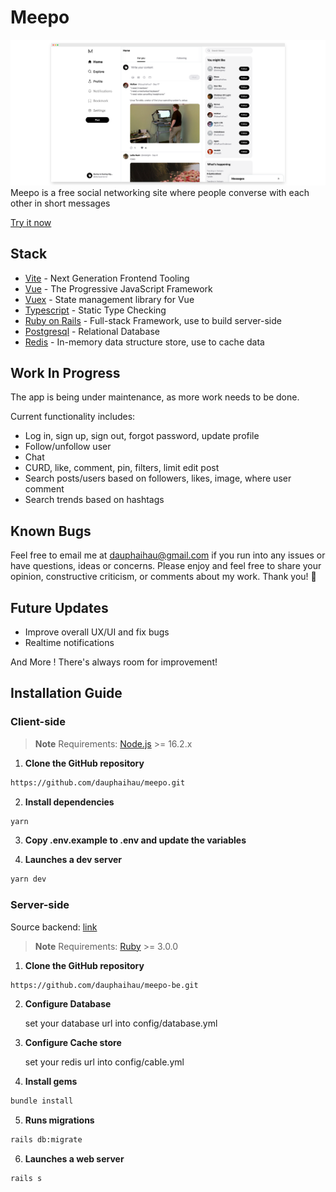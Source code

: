 # Meepo
![Screenshot](./public/preview.png)
Meepo is a free social networking site where people converse with each other in short messages

<a href="https://meepo-app.onrender.com">Try it now</a>

## Stack
- [Vite](https://vitejs.dev/) - Next Generation Frontend Tooling
- [Vue](https://vuejs.org/) - The Progressive JavaScript Framework
- [Vuex](https://vuex.vuejs.org/) - State management library for Vue
- [Typescript](https://www.typescriptlang.org/) - Static Type Checking
- [Ruby on Rails](https://www.typescriptlang.org/) - Full-stack Framework, use to build server-side
- [Postgresql](https://www.postgresql.org/) - Relational Database
- [Redis](https://redis.io/) - In-memory data structure store, use to cache data

## Work In Progress
The app is being under maintenance, as more work needs to be done.

Current functionality includes:
- Log in, sign up, sign out, forgot password, update profile
- Follow/unfollow user
- Chat
- CURD, like, comment, pin, filters, limit edit post
- Search posts/users based on followers, likes, image, where user comment 
- Search trends based on hashtags 

## Known Bugs
Feel free to email me at dauphaihau@gmail.com if you run into any issues or have questions, ideas or concerns. Please enjoy
and feel free to share your opinion, constructive criticism, or comments about my work. Thank you! 🙂

## Future Updates
- Improve overall UX/UI and fix bugs
- Realtime notifications

And More ! There's always room for improvement!

## Installation Guide
### Client-side
> **Note**
> Requirements: [Node.js](https://nodejs.org) >= 16.2.x
 
1. **Clone the GitHub repository**
```bash
https://github.com/dauphaihau/meepo.git
```
2. **Install dependencies**
```bash
yarn
```
3. **Copy .env.example to .env and update the variables**
 

4. **Launches a dev server**
```bash
yarn dev
```
### Server-side

Source backend: <a href="https://github.com/dauphaihau/meepo-be">link</a>
> **Note**
> Requirements: [Ruby](https://www.ruby-lang.org/en/) >= 3.0.0

1. **Clone the GitHub repository**
```bash
https://github.com/dauphaihau/meepo-be.git
```

2. **Configure Database**
 
    set your database url into config/database.yml 
 

3. **Configure Cache store**
 
    set your redis url into config/cable.yml 
 

4. **Install gems**
```bash
bundle install
```

5. **Runs migrations**
```bash
rails db:migrate
```
6. **Launches a web server**
```bash
rails s
```
